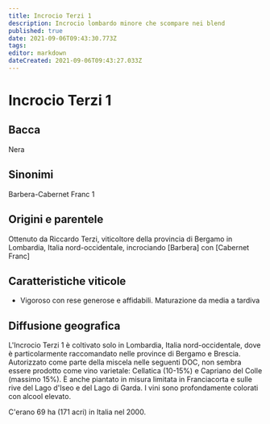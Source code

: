 ```yaml
---
title: Incrocio Terzi 1
description: Incrocio lombardo minore che scompare nei blend
published: true
date: 2021-09-06T09:43:30.773Z
tags: 
editor: markdown
dateCreated: 2021-09-06T09:43:27.033Z
---
```


# Incrocio Terzi 1

## Bacca
Nera
## Sinonimi
Barbera-Cabernet Franc 1

## Origini e parentele
Ottenuto da Riccardo Terzi, viticoltore della provincia di Bergamo in Lombardia, Italia nord-occidentale, incrociando [Barbera] con [Cabernet Franc]

## Caratteristiche viticole
- Vigoroso con rese generose e affidabili. Maturazione da media a tardiva

## Diffusione geografica
L'Incrocio Terzi 1 è coltivato solo in Lombardia, Italia nord-occidentale, dove è particolarmente raccomandato nelle province di Bergamo e Brescia. Autorizzato come parte della miscela nelle seguenti DOC, non sembra essere prodotto come vino varietale: Cellatica (10-15%) e Capriano del Colle (massimo 15%). È anche piantato in misura limitata in Franciacorta e sulle rive del Lago d'Iseo e del Lago di Garda. I vini sono profondamente colorati con alcool elevato.

C'erano 69 ha (171 acri) in Italia nel 2000.